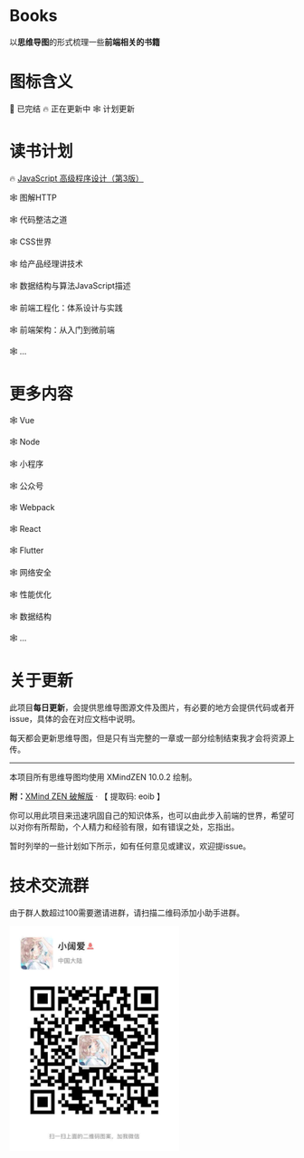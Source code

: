 # Books
以**思维导图**的形式梳理一些**前端相关的书籍**

# 图标含义
🎈 已完结
🔥 正在更新中
🕸 计划更新


# 读书计划
🔥 [JavaScript 高级程序设计（第3版）](https://github.com/webxing/FrontEndMap/tree/books/JavaScript%E9%AB%98%E7%BA%A7%E7%A8%8B%E5%BA%8F%E8%AE%BE%E8%AE%A1_%E7%AC%AC3%E7%89%88)

🕸 图解HTTP

🕸 代码整洁之道

🕸 CSS世界

🕸 给产品经理讲技术

🕸 数据结构与算法JavaScript描述

🕸 前端工程化：体系设计与实践

🕸 前端架构：从入门到微前端

🕸 ...


# 更多内容
🕸 Vue

🕸 Node

🕸 小程序

🕸 公众号

🕸 Webpack

🕸 React

🕸 Flutter

🕸 网络安全

🕸 性能优化

🕸 数据结构

🕸 ...

# 关于更新
此项目**每日更新**，会提供思维导图源文件及图片，有必要的地方会提供代码或者开issue，具体的会在对应文档中说明。

每天都会更新思维导图，但是只有当完整的一章或一部分绘制结束我才会将资源上传。

---
本项目所有思维导图均使用 XMindZEN 10.0.2 绘制。

**附：**[XMind ZEN 破解版](https://pan.baidu.com/s/1qUFJ5ajO7_Pv_SJLUCByUQ) · 【 提取码:  eoib 】

你可以用此项目来迅速巩固自己的知识体系，也可以由此步入前端的世界，希望可以对你有所帮助，个人精力和经验有限，如有错误之处，忘指出。

暂时列举的一些计划如下所示，如有任何意见或建议，欢迎提issue。


# 技术交流群
由于群人数超过100需要邀请进群，请扫描二维码添加小助手进群。

<img src='https://github.com/webxing/FrontEndMap/blob/master/group.jpeg' width='300'>

